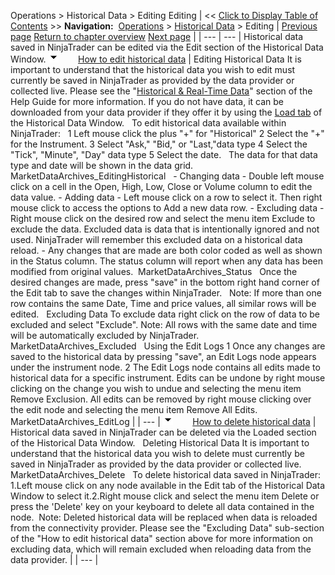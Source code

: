 ﻿
Operations \> Historical Data \> Editing
Editing
| \<\< [Click to Display Table of Contents](editing.md) \>\> **Navigation:**     [Operations](operations-1.md) \> [Historical Data](historical_data_manager-1.md) \> Editing | [Previous page](exporting-1.md) [Return to chapter overview](historical_data_manager-1.md) [Next page](download-1.md) |
| --- | --- |
Historical data saved in NinjaTrader can be edited via the Edit section of the Historical Data Window.
![tog_minus](tog_minus-1.gif)        [How to edit historical data](javascript:HMToggle('toggle','HowToEditHistoricalData','HowToEditHistoricalData_ICON'))
| Editing Historical Data It is important to understand that the historical data you wish to edit must currently be saved in NinjaTrader as provided by the data provider or collected live. Please see the "[Historical \& Real\-Time Data](data_by_provider-1.md)" section of the Help Guide for more information. If you do not have data, it can be downloaded from your data provider if they offer it by using the [Load tab](download-1.md) of the Historical Data Window.   To edit historical data available within NinjaTrader:   1 Left mouse click the plus "\+" for "Historical" 2 Select the "\+" for the Instrument. 3 Select "Ask," "Bid," or "Last,"data type 4 Select the "Tick", "Minute", "Day" data type 5 Select the date.   The data for that data type and date will be shown in the data grid.   MarketDataArchives_EditingHistorical   - Changing data \- Double left mouse click on a cell in the Open, High, Low, Close or Volume column to edit the data value. - Adding data \- Left mouse click on a row to select it. Then right mouse click to access the options to Add a new data row. - Excluding data \- Right mouse click on the desired row and select the menu item Exclude to exclude the data. Excluded data is data that is intentionally ignored and not used. NinjaTrader will remember this excluded data on a historical data reload. - Any changes that are made are both color coded as well as shown in the Status column. The status column will report when any data has been modified from original values.  MarketDataArchives_Status   Once the desired changes are made, press "save" in the bottom right hand corner of the Edit tab to save the changes within NinjaTrader.    Note: If more than one row contains the same Date, Time and price values, all similar rows will be edited.    Excluding Data To exclude data right click on the row of data to be excluded and select "Exclude". Note: All rows with the same date and time will be automatically excluded by NinjaTrader.   MarketDataArchives_Excluded   Using the Edit Logs 1 Once any changes are saved to the historical data by pressing "save", an Edit Logs node appears under the instrument node.  2 The Edit Logs node contains all edits made to historical data for a specific instrument. Edits can be undone by right mouse clicking on the change you wish to undue and selecting the menu item Remove Exclusion. All edits can be removed by right mouse clicking over the edit node and selecting the menu item Remove All Edits.   MarketDataArchives_EditLog |
| --- |
![tog_minus](tog_minus-1.gif)        [How to delete historical data](javascript:HMToggle('toggle','HowToDeleteHistoricalData','HowToDeleteHistoricalData_ICON'))
| Historical data saved in NinjaTrader can be deleted via the Loaded section of the Historical Data Window.   Deleting Historical Data It is important to understand that the historical data you wish to delete must currently be saved in NinjaTrader as provided by the data provider or collected live.    MarketDataArchives_Delete   To delete historical data saved in NinjaTrader:   1\.Left mouse click on any node available in the Edit tab of the Historical Data Window to select it.2\.Right mouse click and select the menu item Delete or press the 'Delete' key on your keyboard to delete all data contained in the node.  Note: Deleted historical data will be replaced when data is reloaded from the connectivity provider. Please see the "Excluding Data" sub\-section of the "How to edit historical data" section above for more information on excluding data, which will remain excluded when reloading data from the data provider. |
| --- |
